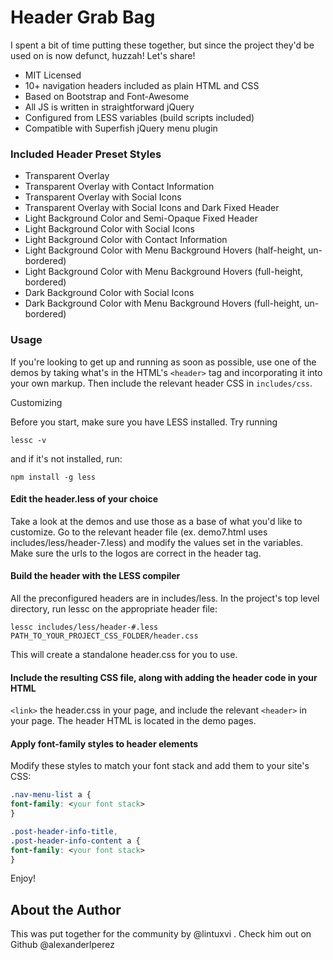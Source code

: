 # Header Grab Bag

I spent a bit of time putting these together, but since the project they'd be used on is now defunct, huzzah! Let's share! 

- MIT Licensed
- 10+ navigation headers included as plain HTML and CSS
- Based on Bootstrap and Font-Awesome
- All JS is written in straightforward jQuery
- Configured from LESS variables (build scripts included)
- Compatible with Superfish jQuery menu plugin

### Included Header Preset Styles

- Transparent Overlay
- Transparent Overlay with Contact Information
- Transparent Overlay with Social Icons
- Transparent Overlay with Social Icons and Dark Fixed Header
- Light Background Color and Semi-Opaque Fixed Header
- Light Background Color with Social Icons
- Light Background Color with Contact Information
- Light Background Color with Menu Background Hovers (half-height, un-bordered)
- Light Background Color with Menu Background Hovers (full-height, bordered)
- Dark Background Color with Social Icons
- Dark Background Color with Menu Background Hovers (full-height, un-bordered)

### Usage

If you're looking to get up and running as soon as possible, use one of the demos by taking what's in the HTML's `<header>` tag and incorporating it into your own markup. Then include the relevant header CSS in `includes/css`.

Customizing

Before you start, make sure you have LESS installed. Try running

`lessc -v`

and if it's not installed, run: 

`npm install -g less`

#### Edit the header.less of your choice

Take a look at the demos and use those as a base of what you'd like to customize. Go to the relevant header file (ex. demo7.html uses includes/less/header-7.less) and modify the values set in the variables. Make sure the urls to the logos are correct in the header tag.

#### Build the header with the LESS compiler

All the preconfigured headers are in includes/less. In the project's top level directory, run lessc on the appropriate header file:

`lessc includes/less/header-#.less PATH_TO_YOUR_PROJECT_CSS_FOLDER/header.css`

This will create a standalone header.css for you to use.

#### Include the resulting CSS file, along with adding the header code in your HTML

`<link>` the header.css in your page, and include the relevant `<header>` in your page. The header HTML is located in the demo pages.

#### Apply font-family styles to header elements

Modify these styles to match your font stack and add them to your site's CSS:

``` css
.nav-menu-list a {
font-family: <your font stack>
}

.post-header-info-title,
.post-header-info-content a {
font-family: <your font stack>
}
```
                       
Enjoy!

## About the Author

This was put together for the community by @lintuxvi . Check him out on Github @alexanderlperez
